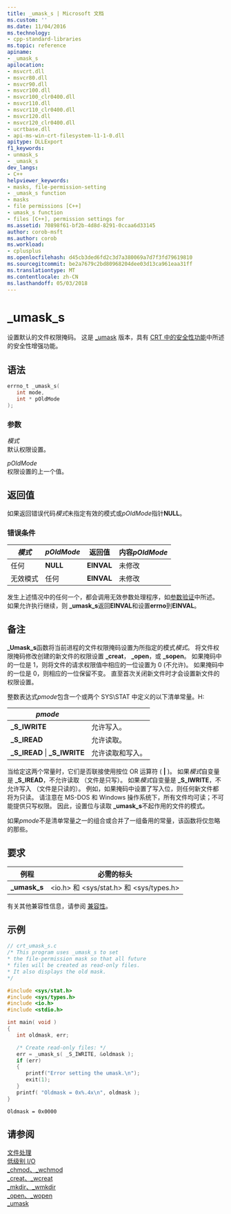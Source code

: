 ```yaml
---
title: _umask_s | Microsoft 文档
ms.custom: ''
ms.date: 11/04/2016
ms.technology:
- cpp-standard-libraries
ms.topic: reference
apiname:
- _umask_s
apilocation:
- msvcrt.dll
- msvcr80.dll
- msvcr90.dll
- msvcr100.dll
- msvcr100_clr0400.dll
- msvcr110.dll
- msvcr110_clr0400.dll
- msvcr120.dll
- msvcr120_clr0400.dll
- ucrtbase.dll
- api-ms-win-crt-filesystem-l1-1-0.dll
apitype: DLLExport
f1_keywords:
- unmask_s
- _umask_s
dev_langs:
- C++
helpviewer_keywords:
- masks, file-permission-setting
- _umask_s function
- masks
- file permissions [C++]
- umask_s function
- files [C++], permission settings for
ms.assetid: 70898f61-bf2b-4d8d-8291-0ccaa6d33145
author: corob-msft
ms.author: corob
ms.workload:
- cplusplus
ms.openlocfilehash: d45cb3ded6fd2c3d7a380069a7d7f3fd79619810
ms.sourcegitcommit: be2a7679c2bd80968204dee03d13ca961eaa31ff
ms.translationtype: MT
ms.contentlocale: zh-CN
ms.lasthandoff: 05/03/2018
---
```

# <a name="umasks"></a>_umask_s

设置默认的文件权限掩码。 这是 [_umask](umask.md) 版本，具有 [CRT 中的安全性功能](../../c-runtime-library/security-features-in-the-crt.md)中所述的安全性增强功能。

## <a name="syntax"></a>语法

```C
errno_t _umask_s(
   int mode,
   int * pOldMode
);
```

### <a name="parameters"></a>参数

*模式*<br/>
默认权限设置。

*pOldMode*<br/>
权限设置的上一个值。

## <a name="return-value"></a>返回值

如果返回错误代码*模式*未指定有效的模式或*pOldMode*指针**NULL**。

### <a name="error-conditions"></a>错误条件

|*模式*|*pOldMode*|返回值|内容*pOldMode*|
|------------|----------------|----------------------|--------------------------------|
|任何|**NULL**|**EINVAL**|未修改|
|无效模式|任何|**EINVAL**|未修改|

发生上述情况中的任何一个，都会调用无效参数处理程序，如[参数验证](../../c-runtime-library/parameter-validation.md)中所述。 如果允许执行继续，则 **_umask_s**返回**EINVAL**和设置**errno**到**EINVAL**。

## <a name="remarks"></a>备注

**_Umask_s**函数将当前进程的文件权限掩码设置为所指定的模式*模式*。 将文件权限掩码修改创建的新文件的权限设置 **_creat**， **_open**，或 **_sopen**。 如果掩码中的一位是 1，则将文件的请求权限值中相应的一位设置为 0 (不允许)。 如果掩码中的一位是 0，则相应的一位保留不变。 直至首次关闭新文件时才会设置新文件的权限设置。

整数表达式*pmode*包含一个或两个 SYS\STAT 中定义的以下清单常量。H:

|*pmode*||
|-|-|
|**_S_IWRITE**|允许写入。|
|**_S_IREAD**|允许读取。|
|**_S_IREAD** \| **_S_IWRITE**|允许读取和写入。|

当给定这两个常量时，它们是否联接使用按位 OR 运算符 ( **|** )。 如果*模式*自变量是 **_S_IREAD**，不允许读取 （文件是只写）。 如果*模式*自变量是 **_S_IWRITE**，不允许写入 （文件是只读的）。 例如，如果掩码中设置了写入位，则任何新文件都将为只读。 请注意在 MS-DOS 和 Windows 操作系统下，所有文件均可读；不可能提供只写权限。 因此，设置位与读取 **_umask_s**不起作用的文件的模式。

如果*pmode*不是清单常量之一的组合或合并了一组备用的常量，该函数将仅忽略的那些。

## <a name="requirements"></a>要求

|例程|必需的标头|
|-------------|---------------------|
|**_umask_s**|\<io.h> 和 \<sys/stat.h> 和 \<sys/types.h>|

有关其他兼容性信息，请参阅 [兼容性](../../c-runtime-library/compatibility.md)。

## <a name="example"></a>示例

```C
// crt_umask_s.c
/* This program uses _umask_s to set
* the file-permission mask so that all future
* files will be created as read-only files.
* It also displays the old mask.
*/

#include <sys/stat.h>
#include <sys/types.h>
#include <io.h>
#include <stdio.h>

int main( void )
{
   int oldmask, err;

   /* Create read-only files: */
   err = _umask_s( _S_IWRITE, &oldmask );
   if (err)
   {
      printf("Error setting the umask.\n");
      exit(1);
   }
   printf( "Oldmask = 0x%.4x\n", oldmask );
}
```

```Output
Oldmask = 0x0000
```

## <a name="see-also"></a>请参阅

[文件处理](../../c-runtime-library/file-handling.md)<br/>
[低级别 I/O](../../c-runtime-library/low-level-i-o.md)<br/>
[_chmod、_wchmod](chmod-wchmod.md)<br/>
[_creat、_wcreat](creat-wcreat.md)<br/>
[_mkdir、_wmkdir](mkdir-wmkdir.md)<br/>
[_open、_wopen](open-wopen.md)<br/>
[_umask](umask.md)<br/>
